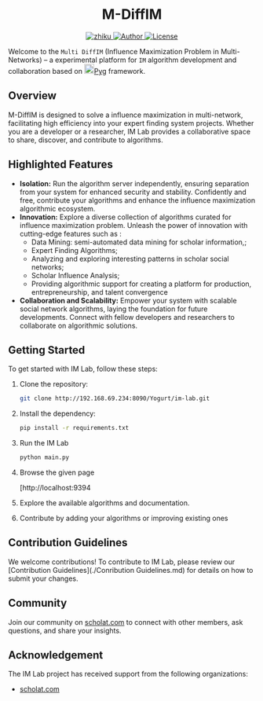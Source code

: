 <p align="center">
<h1 align="center">M-DiffIM</h1>
<p align="center">
    <a href="http://zhiku.scholat.com">
        <img src=https://img.shields.io/badge/Instance%20-Expert%20Finding%20System-green" alt="zhiku" />
    </a>
    <a href="http://192.168.69.234:8090/zhiku-group">
        <img src="https://img.shields.io/badge/Authors-Junjie%20Lin.-blueviolet" alt="Author">
    </a>
    <a href="https://www.scholat.com/portaldisclaim.html">
        <img src="https://img.shields.io/badge/License-scholat.com-blue" alt="License">
    </a>                                                                                       
</p>



Welcome to the `Multi DiffIM` (Influence Maximization Problem in Multi-Networks) – a experimental platform for `IM` algorithm development and collaboration based on [<img  src="https://pytorch-geometric.readthedocs.io/en/2.4.0/_static/img/pyg_logo.svg" width="20" height="20">Pyg](https://github.com/pyg-team/pytorch_geometric) framework. 


## Overview


M-DiffIM is designed to solve a influence maximization in  multi-network, facilitating high efficiency into your expert finding system projects. Whether you are a developer or a researcher, IM Lab provides a collaborative space to share, discover, and contribute to algorithms.


## Highlighted Features


- **Isolation:** Run the algorithm server independently, ensuring separation from your system for enhanced security and stability. Confidently and free, contribute your algorithms and enhance the influence maximization algorithmic ecosystem.
- **Innovation:** Explore a diverse collection of algorithms curated for influence maximization problem. Unleash the power of innovation with cutting-edge features such as :
  - Data Mining: semi-automated data mining for scholar information,;
  - Expert Finding Algorithms;
  - Analyzing and exploring interesting patterns in scholar social networks;
  - Scholar Influence Analysis;
  - Providing algorithmic support for creating a platform for production, entrepreneurship, and talent convergence
- **Collaboration and Scalability:** Empower your system with scalable social network algorithms, laying the foundation for future developments. Connect with fellow developers and researchers to collaborate on algorithmic solutions.


## Getting Started


To get started with IM Lab, follow these steps:


1. Clone the repository:

   ```bash
   git clone http://192.168.69.234:8090/Yogurt/im-lab.git
   ```


2. Install the dependency:


   ```bash
   pip install -r requirements.txt
   ```


3. Run the IM Lab


   ```bash
   python main.py
   ```


4. Browse the given page


   [http://localhost:9394


5. Explore the available algorithms and documentation.


6. Contribute by adding your algorithms or improving existing ones


## Contribution Guidelines


We welcome contributions! To contribute to IM Lab, please review our [Contribution Guidelines](./Conribution Guidelines.md) for details on how to submit your changes.


## Community


Join our community on [scholat.com](https://www.scholat.com/) to connect with other members, ask questions, and share your insights.


## Acknowledgement


The IM Lab project has received support from the following organizations:


* [scholat.com](https://www.scholat.com/) 


